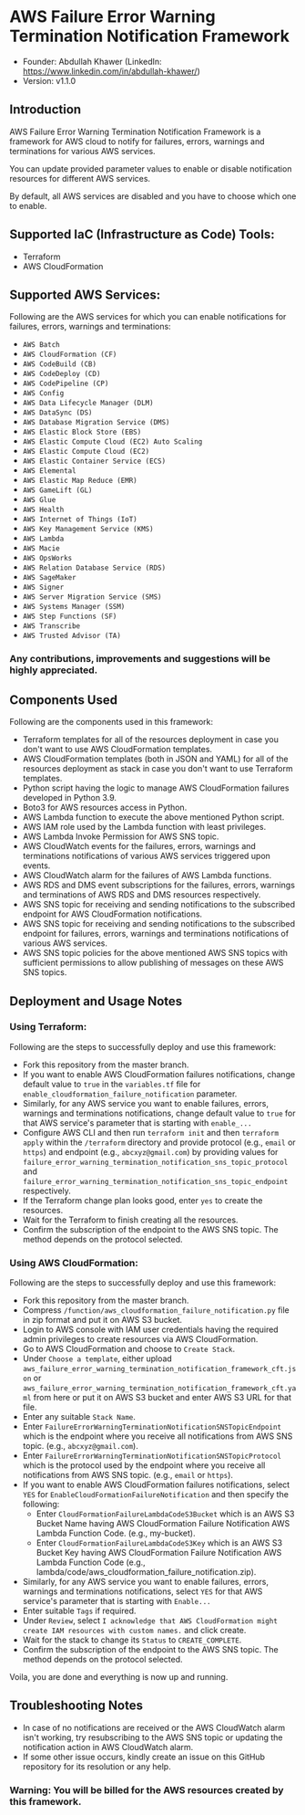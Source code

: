 # AWS Failure Error Warning Termination Notification Framework

-   Founder: Abdullah Khawer (LinkedIn: https://www.linkedin.com/in/abdullah-khawer/)
-   Version: v1.1.0

## Introduction

AWS Failure Error Warning Termination Notification Framework is a framework for AWS cloud to notify for failures, errors, warnings and terminations for various AWS services.

You can update provided parameter values to enable or disable notification resources for different AWS services.

By default, all AWS services are disabled and you have to choose which one to enable.

## Supported IaC (Infrastructure as Code) Tools:

- Terraform
- AWS CloudFormation

## Supported AWS Services:

Following are the AWS services for which you can enable notifications for failures, errors, warnings and terminations:

-   `AWS Batch`
-   `AWS CloudFormation (CF)`
-   `AWS CodeBuild (CB)`
-   `AWS CodeDeploy (CD)`
-   `AWS CodePipeline (CP)`
-   `AWS Config`
-   `AWS Data Lifecycle Manager (DLM)`
-   `AWS DataSync (DS)`
-   `AWS Database Migration Service (DMS)`
-   `AWS Elastic Block Store (EBS)`
-   `AWS Elastic Compute Cloud (EC2) Auto Scaling`
-   `AWS Elastic Compute Cloud (EC2)`
-   `AWS Elastic Container Service (ECS)`
-   `AWS Elemental`
-   `AWS Elastic Map Reduce (EMR)`
-   `AWS GameLift (GL)`
-   `AWS Glue`
-   `AWS Health`
-   `AWS Internet of Things (IoT)`
-   `AWS Key Management Service (KMS)`
-   `AWS Lambda`
-   `AWS Macie`
-   `AWS OpsWorks`
-   `AWS Relation Database Service (RDS)`
-   `AWS SageMaker`
-   `AWS Signer`
-   `AWS Server Migration Service (SMS)`
-   `AWS Systems Manager (SSM)`
-   `AWS Step Functions (SF)`
-   `AWS Transcribe`
-   `AWS Trusted Advisor (TA)`

### Any contributions, improvements and suggestions will be highly appreciated.

## Components Used

Following are the components used in this framework:

-   Terraform templates for all of the resources deployment in case you don't want to use AWS CloudFormation templates.
-   AWS CloudFormation templates (both in JSON and YAML) for all of the resources deployment as stack in case you don't want to use Terraform templates.
-   Python script having the logic to manage AWS CloudFormation failures developed in Python 3.9.
-   Boto3 for AWS resources access in Python.
-   AWS Lambda function to execute the above mentioned Python script.
-   AWS IAM role used by the Lambda function with least privileges.
-   AWS Lambda Invoke Permission for AWS SNS topic.
-   AWS CloudWatch events for the failures, errors, warnings and terminations notifications of various AWS services triggered upon events.
-   AWS CloudWatch alarm for the failures of AWS Lambda functions.
-   AWS RDS and DMS event subscriptions for the failures, errors, warnings and terminations of AWS RDS and DMS resources respectively.
-   AWS SNS topic for receiving and sending notifications to the subscribed endpoint for AWS CloudFormation notifications.
-   AWS SNS topic for receiving and sending notifications to the subscribed endpoint for failures, errors, warnings and terminations notifications of various AWS services.
-   AWS SNS topic policies for the above mentioned AWS SNS topics with sufficient permissions to allow publishing of messages on these AWS SNS topics.

## Deployment and Usage Notes

### Using Terraform:

Following are the steps to successfully deploy and use this framework:
-   Fork this repository from the master branch.
-   If you want to enable AWS CloudFormation failures notifications, change default value to `true` in the `variables.tf` file for `enable_cloudformation_failure_notification` parameter.
-   Similarly, for any AWS service you want to enable failures, errors, warnings and terminations notifications, change default value to `true` for that AWS service's parameter that is starting with `enable_...`
-   Configure AWS CLI and then run `terraform init` and then `terraform apply` within the `/terraform` directory and provide protocol (e.g., `email` or `https`) and endpoint (e.g., `abcxyz@gmail.com`) by providing values for `failure_error_warning_termination_notification_sns_topic_protocol` and `failure_error_warning_termination_notification_sns_topic_endpoint` respectively.
-   If the Terraform change plan looks good, enter `yes` to create the resources.
-   Wait for the Terraform to finish creating all the resources.
-   Confirm the subscription of the endpoint to the AWS SNS topic. The method depends on the protocol selected.

### Using AWS CloudFormation:

Following are the steps to successfully deploy and use this framework:
-   Fork this repository from the master branch.
-   Compress `/function/aws_cloudformation_failure_notification.py` file in zip format and put it on AWS S3 bucket.
-   Login to AWS console with IAM user credentials having the required admin privileges to create resources via AWS CloudFormation.
-   Go to AWS CloudFormation and choose to `Create Stack`.
-   Under `Choose a template`, either upload `aws_failure_error_warning_termination_notification_framework_cft.json` or `aws_failure_error_warning_termination_notification_framework_cft.yaml` from here or put it on AWS S3 bucket and enter AWS S3 URL for that file.
-   Enter any suitable `Stack Name`.
-   Enter `FailureErrorWarningTerminationNotificationSNSTopicEndpoint` which is the endpoint where you receive all notifications from AWS SNS topic. (e.g., `abcxyz@gmail.com`).
-   Enter `FailureErrorWarningTerminationNotificationSNSTopicProtocol` which is the protocol used by the endpoint where you receive all notifications from AWS SNS topic. (e.g., `email` or `https`).
-   If you want to enable AWS CloudFormation failures notifications, select `YES` for `EnableCloudFormationFailureNotification` and then specify the following:
    -   Enter `CloudFormationFailureLambdaCodeS3Bucket` which is an AWS S3 Bucket Name having AWS CloudFormation Failure Notification AWS Lambda Function Code. (e.g., my-bucket).
    -   Enter `CloudFormationFailureLambdaCodeS3Key` which is an AWS S3 Bucket Key having AWS CloudFormation Failure Notification AWS Lambda Function Code (e.g., lambda/code/aws_cloudformation_failure_notification.zip).
-   Similarly, for any AWS service you want to enable failures, errors, warnings and terminations notifications, select `YES` for that AWS service's parameter that is starting with `Enable...`
-   Enter suitable `Tags` if required.
-   Under `Review`, select `I acknowledge that AWS CloudFormation might create IAM resources with custom names.` and click create.
-   Wait for the stack to change its `Status` to `CREATE_COMPLETE`.
-   Confirm the subscription of the endpoint to the AWS SNS topic. The method depends on the protocol selected.

Voila, you are done and everything is now up and running.

## Troubleshooting Notes

-   In case of no notifications are received or the AWS CloudWatch alarm isn't working, try resubscribing to the AWS SNS topic or updating the notification action in AWS CloudWatch alarm.
-   If some other issue occurs, kindly create an issue on this GitHub repository for its resolution or any help.

### Warning: You will be billed for the AWS resources created by this framework.
